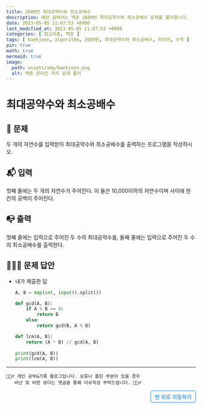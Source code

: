 ```yaml
---
title: 2609번 최대공약수와 최소공배수
description: 해당 글에서는 백준 2609번 최대공약수와 최소공배수 문제를 풀이합니다.
date: 2023-05-05 11:07:53 +0900
last_modified_at: 2023-05-05 11:07:53 +0900
categories: [ 알고리즘, 백준 ]
tags: [ baekjoon, algorithm, 2609번, 최대공약수와 최소공배수, 파이썬, 수학 ]
pin: true
math: true
mermaid: true
image:
  path: assets/img/baekjoon.png
  alt: 백준 온라인 저지 문제 풀이
---
```

    
# 최대공약수와 최소공배수
## 📃 문제
두 개의 자연수를 입력받아 최대공약수와 최소공배수를 출력하는 프로그램을 작성하시오.

## 📬 입력
첫째 줄에는 두 개의 자연수가 주어진다. 이 둘은 10,000이하의 자연수이며 사이에 한 칸의 공백이 주어진다.

## 📭 출력
첫째 줄에는 입력으로 주어진 두 수의 최대공약수를, 둘째 줄에는 입력으로 주어진 두 수의 최소공배수를 출력한다.

## 🙆🏻‍♂️ 문제 답안

- 내가 제출한 답
    ```python
    A, B = map(int, input().split())

    def gcd(A, B):
        if A % B == 0:
            return B
        else:
            return gcd(B, A % B)

    def lcm(A, B):
        return (A * B) // gcd(A, B)
        
    print(gcd(A, B))
    print(lcm(A, B))
    ``` 

***

    🙋🏻‍♂️ 개인 공부&기록 블로그입니다. 오류나 틀린 부분이 있을 경우 
       비난 및 비판 보다는 댓글을 통해 이슈작성 부탁드립니다. 🙋🏻‍♂️

<a href="#" style="display: inline-block; padding: 5px 10px; color: #007bff; text-decoration: none; border: 0.5px solid #007bff; border-radius: 5px; float: right;">맨 위로 이동하기</a>